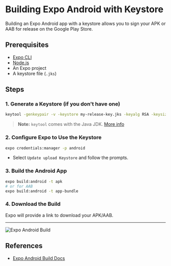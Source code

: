 # Building Expo Android with Keystore

Building an Expo Android app with a keystore allows you to sign your APK or AAB for release on the Google Play Store.

## Prerequisites
- [Expo CLI](https://docs.expo.dev/get-started/installation/)
- [Node.js](https://nodejs.org/)
- An Expo project
- A keystore file (`.jks`)

## Steps

### 1. Generate a Keystore (if you don't have one)
```bash
keytool -genkeypair -v -keystore my-release-key.jks -keyalg RSA -keysize 2048 -validity 10000 -alias my-key-alias
```

> **Note:** `keytool` comes with the Java JDK. [More info](https://developer.android.com/studio/publish/app-signing#generate-key)

### 2. Configure Expo to Use the Keystore

```bash
expo credentials:manager -p android
```
- Select `Update upload Keystore` and follow the prompts.

### 3. Build the Android App

```bash
expo build:android -t apk
# or for AAB
expo build:android -t app-bundle
```

### 4. Download the Build
Expo will provide a link to download your APK/AAB.

---

![Expo Android Build](https://docs.expo.dev/static/images/android-build.2e6e6e2b.png)

## References
- [Expo Android Build Docs](https://docs.expo.dev/classic/building-standalone-apps/#android)
